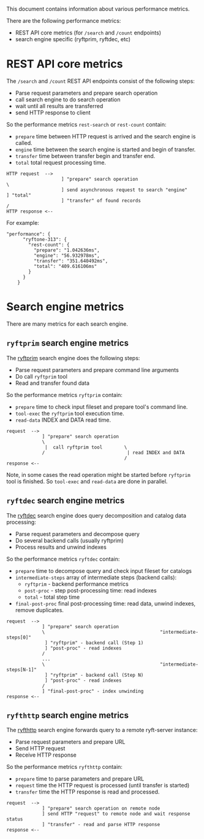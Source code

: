 This document contains information about various performance metrics.

There are the following performance metrics:
- REST API core metrics (for `/search` and `/count` endpoints)
- search engine specific (ryftprim, ryftdec, etc)


# REST API core metrics

The `/search` and `/count` REST API endpoints consist of the following steps:
- Parse request parameters and prepare search operation
- call search engine to do search operation
- wait until all results are transferred
- send HTTP response to client

So the performance metrics `rest-search` or `rest-count` contain:
- `prepare` time between HTTP request is arrived and the search engine is called.
- `engine` time between the search engine is started and begin of transfer.
- `transfer` time between transfer begin and transfer end.
- `total` total request processing time.

```
HTTP request  -->
                    ] "prepare" search operation                      \
                    ] send asynchronous request to search "engine"     ] "total"
                    ] "transfer" of found records                     /
HTTP response <--
```

For example:

```{.json}
"performance": {
      "ryftone-313": {
        "rest-count": {
          "prepare": "1.042636ms",
          "engine": "56.932978ms",
          "transfer": "351.640492ms",
          "total": "409.616106ms"
        }
      }
    }
```


# Search engine metrics

There are many metrics for each search engine.

## `ryftprim` search engine metrics

The [ryftprim](./search/engine.md#ryftprim-search-engine) search engine
does the following steps:
- Parse request parameters and prepare command line arguments
- Do call `ryftprim` tool
- Read and transfer found data

So the performance metrics `ryftprim` contain:
- `prepare` time to check input fileset and prepare tool's command line.
- `tool-exec` the `ryftprim` tool execution time.
- `read-data` INDEX and DATA read time.

```
request  -->
             ] "prepare" search operation
             \
              |  call ryftprim tool        \
             /                              | read INDEX and DATA
                                           /
response <--
```

Note, in some cases the read operation might be started before `ryftprim` tool
is finished. So `tool-exec` and `read-data` are done in parallel.


## `ryftdec` search engine metrics

The [ryftdec](./search/engine.md#ryftdec-search-engine) search engine does
query decomposition and catalog data processing:
- Parse request parameters and decompose query
- Do several backend calls (usually ryftprim)
- Process results and unwind indexes

So the performance metrics `ryftdec` contain:
- `prepare` time to decompose query and check input fileset for catalogs
- `intermediate-steps` array of intermediate steps (backend calls):
  - `ryftprim` - backend performance metrics
  - `post-proc` - step post-processing time: read indexes
  - `total` - total step time
- `final-post-proc` final post-processing time: read data, unwind indexes, remove duplicates.


```
request  -->
             ] "prepare" search operation
             \                                          "intermediate-steps[0]"
              ] "ryftprim" - backend call (Step 1)
              ] "post-proc" - read indexes
             /
             ...
             \                                          "intermediate-steps[N-1]"
              ] "ryftprim" - backend call (Step N)
              ] "post-proc" - read indexes
             /
             ] "final-post-proc" - index unwinding
response <--
```


## `ryfthttp` search engine metrics

The [ryfthttp](./search/engine.md#ryfthttp-search-engine) search engine forwards
query to a remote ryft-server instance:
- Parse request parameters and prepare URL
- Send HTTP request
- Receive HTTP response

So the performance metrics `ryfthttp` contain:
- `prepare` time to parse parameters and prepare URL
- `request` time the HTTP request is processed (until transfer is started)
- `transfer` time the HTTP response is read and processed.


```
request  -->
             ] "prepare" search operation on remote node
             ] send HTTP "request" to remote node and wait response status
             ] "transfer" - read and parse HTTP response
response <--
```

